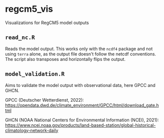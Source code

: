 # regcm5_vis
Visualizations for RegCM5 model outputs

## `read_nc.R`
Reads the model output. This works only with the `ncdf4` package and not using `terra` alone, as the output file doesn't follow the netcdf conventions. The script also transposes and horizontally flips the output.

## `model_validation.R`
Aims to validate the model output with observational data, here GPCC and GHCN.

GPCC (Deutscher Wetterdienst, 2022): https://opendata.dwd.de/climate_environment/GPCC/html/download_gate.html

GHCN (NOAA National Centers for Environmental Information (NCEI), 2021): https://www.ncei.noaa.gov/products/land-based-station/global-historical-climatology-network-daily


